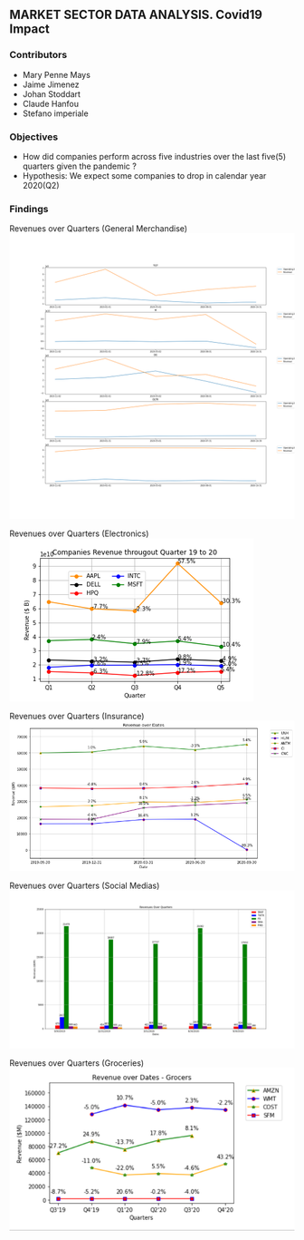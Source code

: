 ## MARKET SECTOR DATA ANALYSIS. Covid19 Impact 

### Contributors

* Mary Penne Mays
* Jaime Jimenez
* Johan Stoddart
* Claude Hanfou
* Stefano imperiale 


### Objectives 

* How did companies perform across five industries over the last five(5) quarters given the pandemic ?
* Hypothesis: We expect some companies to drop in calendar year 2020(Q2)

### Findings

Revenues over Quarters (General Merchandise) 
![alt text](https://github.com/SDImperiale/ImperialeSource/blob/master/Output/Rev_and_Expense.png "Graph")

Revenues over Quarters (Electronics)
![alt text](https://github.com/SDImperiale/ImperialeSource/blob/master/output_data/CompaniesRevenue_comp.png "Graph")

Revenues over Quarters (Insurance)
![alt text](https://github.com/SDImperiale/ImperialeSource/blob/master/output_data/revenue_johan.png "Graph")

Revenues over Quarters (Social Medias)
![alt text](https://github.com/SDImperiale/ImperialeSource/blob/master/output_data/figure_3.png "Graph")

Revenues over Quarters (Groceries)
![alt text](https://github.com/SDImperiale/ImperialeSource/blob/master/Grocery%20Graphs/Revenue%20over%20Dates%20-%20Grocers.PNG "Graph")
